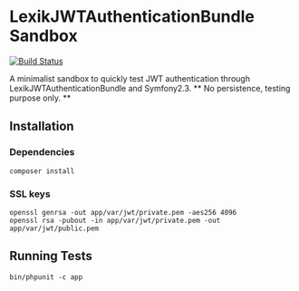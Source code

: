 # LexikJWTAuthenticationBundle Sandbox

[![Build Status](https://travis-ci.org/slashfan/LexikJWTAuthenticationBundleSandbox.svg)](https://travis-ci.org/slashfan/LexikJWTAuthenticationBundleSandbox)

A minimalist sandbox to quickly test JWT authentication through LexikJWTAuthenticationBundle and Symfony2.3.
** No persistence, testing purpose only. **

## Installation

### Dependencies

    composer install

### SSL keys

    openssl genrsa -out app/var/jwt/private.pem -aes256 4096
    openssl rsa -pubout -in app/var/jwt/private.pem -out app/var/jwt/public.pem

## Running Tests

    bin/phpunit -c app
